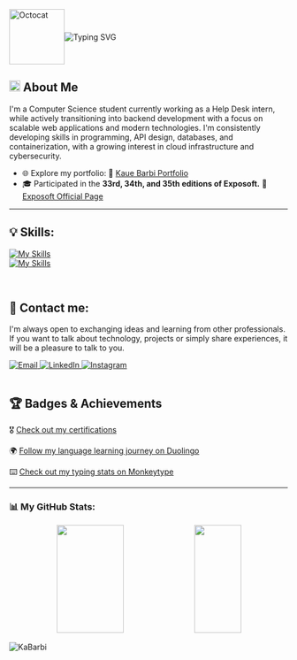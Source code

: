 <div style="display: flex; align-items: center; width: 100%;">
  <img src="https://leviarista.github.io/github-profile-header-generator/images/decorations/octocat.png" width="100px" alt="Octocat" />
<img src="https://readme-typing-svg.herokuapp.com/?font=Libre+Baskerville&color=0098EB&size=24&speed=50&pause=1000&lines=Welcome+to+my+profile!+" alt="Typing SVG" />
</div>


##   <img src="https://media2.giphy.com/media/QssGEmpkyEOhBCb7e1/giphy.gif?cid=ecf05e47a0n3gi1bfqntqmob8g9aid1oyj2wr3ds3mg700bl&rid=giphy.gif" width="20px" height="20px">  About Me
I'm a Computer Science student currently working as a Help Desk intern, while actively transitioning into backend development with a focus on scalable web applications and modern technologies. I'm consistently developing skills in programming, API design, databases, and containerization, with a growing interest in cloud infrastructure and cybersecurity.

- 🌐 Explore my portfolio: 🔗 [Kaue Barbi Portfolio](https://kabarbi.vercel.app)
- 🎓 Participated in the **33rd, 34th, and 35th editions of Exposoft.**  🔗 [Exposoft Official Page](https://exposoftalcina.com/anteriores/exposoft_2023/index.html)

---

## 💡 Skills:
[![My Skills](https://skillicons.dev/icons?i=python,java,linux,bash,postgresql,mysql,nodejs,docker&theme=dark)](https://skillicons.dev)  
[![My Skills](https://skillicons.dev/icons?i=django,react,tailwind,js,ts,html,css,figma&theme=dark)](https://skillicons.dev)
<p align="left">
<br/>

## 📧 Contact me:
<p>I'm always open to exchanging ideas and learning from other professionals. If you want to talk about technology, projects or simply share experiences, it will be a pleasure to talk to you.</p>
<div>
  <a href="mailto:kauebarbicode@gmail.com" target="_blank">
    <img src="https://img.shields.io/badge/Gmail-D14836?style=for-the-badge&logo=gmail&logoColor=white" alt="Email" />
  </a> 
  <a href="https://www.linkedin.com/in/kaue-barbi" target="_blank">
    <img src="https://img.shields.io/badge/LinkedIn-0077B5?style=for-the-badge&logo=linkedin&logoColor=white" alt="LinkedIn" />
  </a>
  <a href="https://www.instagram.com/_kabarbi/" target="_blank">
    <img src="https://img.shields.io/badge/Instagram-E4405F?style=for-the-badge&logo=instagram&logoColor=white" alt="Instagram" />
  </a>
</div>

<br/>

## 🏆 Badges & Achievements
🎖️ [Check out my certifications](https://www.credly.com/users/kaue-barbi)

🌍 [Follow my language learning journey on Duolingo](https://www.duolingo.com/profile/KaBarbiz)

⌨️ [Check out my typing stats on Monkeytype](https://monkeytype.com/profile/KaBarbi)

---
### 📊 My GitHub Stats:

<div align="center">  
  <img width="49%" height="195px" src="https://github-readme-stats.vercel.app/api?username=KaBarbi&show_icons=true&theme=tokyonight&hide_border=true&bg_color=0d1117" /> 
  <img width="41%" height="195px" src="https://github-readme-stats.vercel.app/api/top-langs/?username=KaBarbi&layout=compact&theme=tokyonight&hide_border=true&bg_color=0d1117" />
</div>

<p align="left"> <img src="https://komarev.com/ghpvc/?username=KaBarbi" alt="KaBarbi" /> </p>
